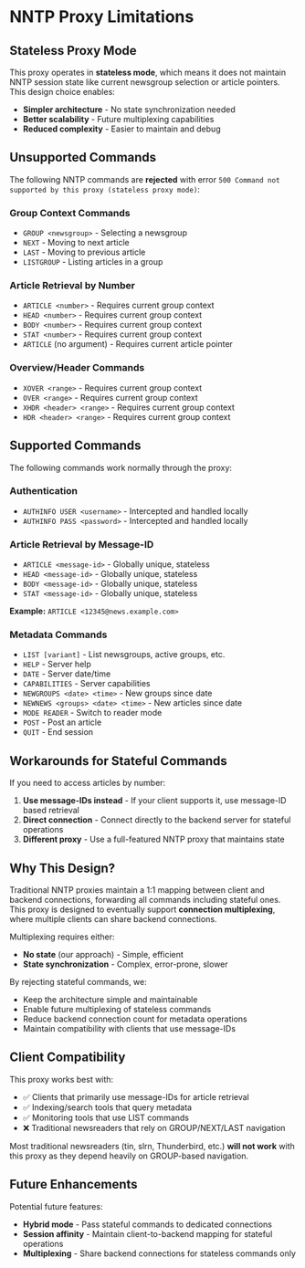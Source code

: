 # NNTP Proxy Limitations

## Stateless Proxy Mode

This proxy operates in **stateless mode**, which means it does not maintain NNTP session state like current newsgroup selection or article pointers. This design choice enables:

- **Simpler architecture** - No state synchronization needed
- **Better scalability** - Future multiplexing capabilities
- **Reduced complexity** - Easier to maintain and debug

## Unsupported Commands

The following NNTP commands are **rejected** with error `500 Command not supported by this proxy (stateless proxy mode)`:

### Group Context Commands
- `GROUP <newsgroup>` - Selecting a newsgroup
- `NEXT` - Moving to next article
- `LAST` - Moving to previous article
- `LISTGROUP` - Listing articles in a group

### Article Retrieval by Number
- `ARTICLE <number>` - Requires current group context
- `HEAD <number>` - Requires current group context
- `BODY <number>` - Requires current group context
- `STAT <number>` - Requires current group context
- `ARTICLE` (no argument) - Requires current article pointer

### Overview/Header Commands
- `XOVER <range>` - Requires current group context
- `OVER <range>` - Requires current group context
- `XHDR <header> <range>` - Requires current group context
- `HDR <header> <range>` - Requires current group context

## Supported Commands

The following commands work normally through the proxy:

### Authentication
- `AUTHINFO USER <username>` - Intercepted and handled locally
- `AUTHINFO PASS <password>` - Intercepted and handled locally

### Article Retrieval by Message-ID
- `ARTICLE <message-id>` - Globally unique, stateless
- `HEAD <message-id>` - Globally unique, stateless
- `BODY <message-id>` - Globally unique, stateless
- `STAT <message-id>` - Globally unique, stateless

**Example:** `ARTICLE <12345@news.example.com>`

### Metadata Commands
- `LIST [variant]` - List newsgroups, active groups, etc.
- `HELP` - Server help
- `DATE` - Server date/time
- `CAPABILITIES` - Server capabilities
- `NEWGROUPS <date> <time>` - New groups since date
- `NEWNEWS <groups> <date> <time>` - New articles since date
- `MODE READER` - Switch to reader mode
- `POST` - Post an article
- `QUIT` - End session

## Workarounds for Stateful Commands

If you need to access articles by number:

1. **Use message-IDs instead** - If your client supports it, use message-ID based retrieval
2. **Direct connection** - Connect directly to the backend server for stateful operations
3. **Different proxy** - Use a full-featured NNTP proxy that maintains state

## Why This Design?

Traditional NNTP proxies maintain a 1:1 mapping between client and backend connections, forwarding all commands including stateful ones. This proxy is designed to eventually support **connection multiplexing**, where multiple clients can share backend connections.

Multiplexing requires either:
- **No state** (our approach) - Simple, efficient
- **State synchronization** - Complex, error-prone, slower

By rejecting stateful commands, we:
- Keep the architecture simple and maintainable
- Enable future multiplexing of stateless commands
- Reduce backend connection count for metadata operations
- Maintain compatibility with clients that use message-IDs

## Client Compatibility

This proxy works best with:
- ✅ Clients that primarily use message-IDs for article retrieval
- ✅ Indexing/search tools that query metadata
- ✅ Monitoring tools that use LIST commands
- ❌ Traditional newsreaders that rely on GROUP/NEXT/LAST navigation

Most traditional newsreaders (tin, slrn, Thunderbird, etc.) **will not work** with this proxy as they depend heavily on GROUP-based navigation.

## Future Enhancements

Potential future features:
- **Hybrid mode** - Pass stateful commands to dedicated connections
- **Session affinity** - Maintain client-to-backend mapping for stateful operations
- **Multiplexing** - Share backend connections for stateless commands only
